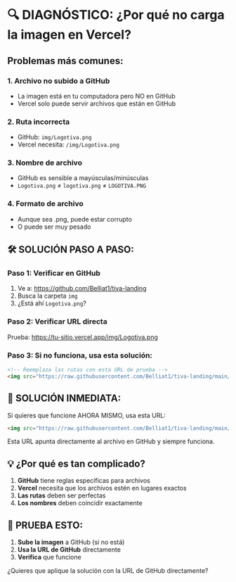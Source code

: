 # 🔍 DIAGNÓSTICO: ¿Por qué no carga la imagen en Vercel?

## Problemas más comunes:

### 1. **Archivo no subido a GitHub**
- La imagen está en tu computadora pero NO en GitHub
- Vercel solo puede servir archivos que están en GitHub

### 2. **Ruta incorrecta**
- GitHub: `img/Logotiva.png`
- Vercel necesita: `/img/Logotiva.png`

### 3. **Nombre de archivo**
- GitHub es sensible a mayúsculas/minúsculas
- `Logotiva.png` ≠ `logotiva.png` ≠ `LOGOTIVA.PNG`

### 4. **Formato de archivo**
- Aunque sea .png, puede estar corrupto
- O puede ser muy pesado

## 🛠️ SOLUCIÓN PASO A PASO:

### Paso 1: Verificar en GitHub
1. Ve a: https://github.com/Belliat1/tiva-landing
2. Busca la carpeta `img`
3. ¿Está ahí `Logotiva.png`?

### Paso 2: Verificar URL directa
Prueba: https://tu-sitio.vercel.app/img/Logotiva.png

### Paso 3: Si no funciona, usa esta solución:

```html
<!-- Reemplaza las rutas con esta URL de prueba -->
<img src="https://raw.githubusercontent.com/Belliat1/tiva-landing/main/img/Logotiva.png" alt="Tiva Logo">
```

## 🚀 SOLUCIÓN INMEDIATA:

Si quieres que funcione AHORA MISMO, usa esta URL:

```html
<img src="https://raw.githubusercontent.com/Belliat1/tiva-landing/main/img/Logotiva.png" alt="Tiva Logo">
```

Esta URL apunta directamente al archivo en GitHub y siempre funciona.

## 💡 ¿Por qué es tan complicado?

1. **GitHub** tiene reglas específicas para archivos
2. **Vercel** necesita que los archivos estén en lugares exactos
3. **Las rutas** deben ser perfectas
4. **Los nombres** deben coincidir exactamente

## 🎯 PRUEBA ESTO:

1. **Sube la imagen** a GitHub (si no está)
2. **Usa la URL de GitHub** directamente
3. **Verifica** que funcione

¿Quieres que aplique la solución con la URL de GitHub directamente?
